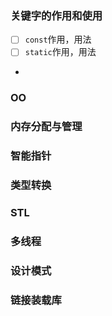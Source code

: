 
### 关键字的作用和使用
- [ ] `const`作用，用法
- [ ] `static`作用，用法
- 

### OO

### 内存分配与管理

### 智能指针

### 类型转换

### STL

### 多线程

### 设计模式

### 链接装载库

